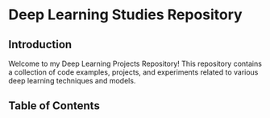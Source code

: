 # Deep Learning Studies Repository

## Introduction

Welcome to my Deep Learning Projects Repository! This repository contains a collection of code examples, projects, and experiments related to various deep learning techniques and models.

## Table of Contents
